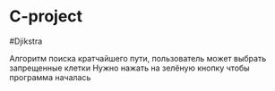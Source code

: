 # C-project

#Djikstra

Алгоритм поиска кратчайшего пути, пользователь может выбрать запрещенные клетки
Нужно нажать на зелёную кнопку чтобы программа началась
